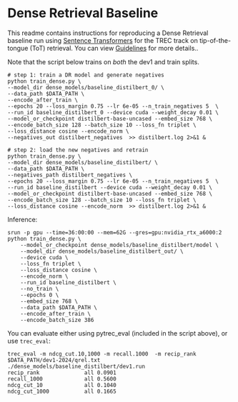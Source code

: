 # Dense Retrieval Baseline

This readme contains instructions for reproducing a Dense Retrieval baseline run using [Sentence Transformers](https://www.sbert.net/)
for the TREC track on tip-of-the-tongue (ToT)  retrieval. You can view [Guidelines](https://trec-tot.github.io/guidelines) for more details..

Note that the script below trains on *both* the dev1 and train splits. 

```
# step 1: train a DR model and generate negatives
python train_dense.py \
--model_dir dense_models/baseline_distilbert_0/ \
--data_path $DATA_PATH \
--encode_after_train \
--epochs 20 --loss_margin 0.75 --lr 6e-05 --n_train_negatives 5  \
--run_id baseline_distilbert_0 --device cuda --weight_decay 0.01 \
--model_or_checkpoint distilbert-base-uncased --embed_size 768 \
--encode_batch_size 128 --batch_size 10 --loss_fn triplet \
--loss_distance cosine --encode_norm \
--negatives_out distilbert_negatives  >> distilbert.log 2>&1 &

# step 2: load the new negatives and retrain
python train_dense.py \
--model_dir dense_models/baseline_distilbert/ \
--data_path $DATA_PATH \
--negatives_path distilbert_negatives \
--epochs 20 --loss_margin 0.75 --lr 6e-05 --n_train_negatives 5  \
--run_id baseline_distilbert --device cuda --weight_decay 0.01 \
--model_or_checkpoint distilbert-base-uncased --embed_size 768 \
--encode_batch_size 128 --batch_size 10 --loss_fn triplet \
--loss_distance cosine --encode_norm  >> distilbert.log 2>&1 &
```


Inference:
```
srun -p gpu --time=36:00:00 --mem=62G --gres=gpu:nvidia_rtx_a6000:2 python train_dense.py \
    --model_or_checkpoint dense_models/baseline_distilbert/model \
    --model_dir dense_models/baseline_distilbert_out/ \
    --device cuda \
    --loss_fn triplet \
    --loss_distance cosine \
    --encode_norm \
    --run_id baseline_distilbert \
    --no_train \
    --epochs 0 \
    --embed_size 768 \
    --data_path $DATA_PATH \
    --encode_after_train \
    --encode_batch_size 386

```

You can evaluate either using pytrec_eval (included in the script above), or use `trec_eval`:
```
trec_eval -m ndcg_cut.10,1000 -m recall.1000  -m recip_rank $DATA_PATH/dev1-2024/qrel.txt ./dense_models/baseline_distilbert/dev1.run
recip_rank            	all	0.0901
recall_1000           	all	0.5600
ndcg_cut_10           	all	0.1040
ndcg_cut_1000         	all	0.1665

```